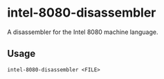# intel-8080-disassembler
A disassembler for the Intel 8080 machine language.

## Usage

`intel-8080-disassembler <FILE>`
